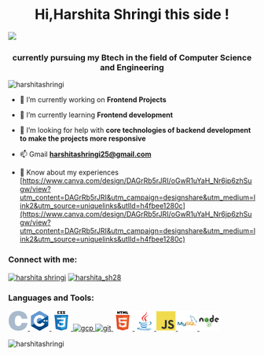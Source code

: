 <h1 align="center">Hi,Harshita Shringi this side !</h1>
<img align="centre" src=https://images.pexels.com/photos/2653362/pexels-photo-2653362.jpeg height="700",width="500">
<h3 align="center">currently pursuing my Btech in the field of Computer Science and Engineering</h3>

<p align="left"> <img src="https://komarev.com/ghpvc/?username=harshitashringi&label=Profile%20views&color=0e75b6&style=flat" alt="harshitashringi" /> </p>

- 🔭 I’m currently working on **Frontend Projects**

- 🌱 I’m currently learning **Frontend development**

- 🤝 I’m looking for help with **core technologies of backend development to make the projects more responsive**

- 📫 Gmail **harshitashringi25@gmail.com**

- 📄 Know about my experiences [https://www.canva.com/design/DAGrRb5rJRI/oGwR1uYaH_Nr6jp6zhSugw/view?utm_content=DAGrRb5rJRI&utm_campaign=designshare&utm_medium=link2&utm_source=uniquelinks&utlId=h4fbee1280c](https://www.canva.com/design/DAGrRb5rJRI/oGwR1uYaH_Nr6jp6zhSugw/view?utm_content=DAGrRb5rJRI&utm_campaign=designshare&utm_medium=link2&utm_source=uniquelinks&utlId=h4fbee1280c)

<h3 align="left">Connect with me:</h3>
<p align="left">
<a href="https://linkedin.com/in/harshita shringi" target="blank"><img align="center" src="https://raw.githubusercontent.com/rahuldkjain/github-profile-readme-generator/master/src/images/icons/Social/linked-in-alt.svg" alt="harshita shringi" height="30" width="40" /></a>
<a href="https://instagram.com/harshita_sh28" target="blank"><img align="center" src="https://raw.githubusercontent.com/rahuldkjain/github-profile-readme-generator/master/src/images/icons/Social/instagram.svg" alt="harshita_sh28" height="30" width="40" /></a>
</p>

<h3 align="left">Languages and Tools:</h3>
<p align="left"> <a href="https://www.cprogramming.com/" target="_blank" rel="noreferrer"> <img src="https://raw.githubusercontent.com/devicons/devicon/master/icons/c/c-original.svg" alt="c" width="40" height="40"/> </a> <a href="https://www.w3schools.com/cpp/" target="_blank" rel="noreferrer"> <img src="https://raw.githubusercontent.com/devicons/devicon/master/icons/cplusplus/cplusplus-original.svg" alt="cplusplus" width="40" height="40"/> </a> <a href="https://www.w3schools.com/css/" target="_blank" rel="noreferrer"> <img src="https://raw.githubusercontent.com/devicons/devicon/master/icons/css3/css3-original-wordmark.svg" alt="css3" width="40" height="40"/> </a> <a href="https://cloud.google.com" target="_blank" rel="noreferrer"> <img src="https://www.vectorlogo.zone/logos/google_cloud/google_cloud-icon.svg" alt="gcp" width="40" height="40"/> </a> <a href="https://git-scm.com/" target="_blank" rel="noreferrer"> <img src="https://www.vectorlogo.zone/logos/git-scm/git-scm-icon.svg" alt="git" width="40" height="40"/> </a> <a href="https://www.w3.org/html/" target="_blank" rel="noreferrer"> <img src="https://raw.githubusercontent.com/devicons/devicon/master/icons/html5/html5-original-wordmark.svg" alt="html5" width="40" height="40"/> </a> <a href="https://www.java.com" target="_blank" rel="noreferrer"> <img src="https://raw.githubusercontent.com/devicons/devicon/master/icons/java/java-original.svg" alt="java" width="40" height="40"/> </a> <a href="https://developer.mozilla.org/en-US/docs/Web/JavaScript" target="_blank" rel="noreferrer"> <img src="https://raw.githubusercontent.com/devicons/devicon/master/icons/javascript/javascript-original.svg" alt="javascript" width="40" height="40"/> </a> <a href="https://www.mysql.com/" target="_blank" rel="noreferrer"> <img src="https://raw.githubusercontent.com/devicons/devicon/master/icons/mysql/mysql-original-wordmark.svg" alt="mysql" width="40" height="40"/> </a> <a href="https://nodejs.org" target="_blank" rel="noreferrer"> <img src="https://raw.githubusercontent.com/devicons/devicon/master/icons/nodejs/nodejs-original-wordmark.svg" alt="nodejs" width="40" height="40"/> </a> </p>

<p><img align="center" src="https://github-readme-stats.vercel.app/api/top-langs?username=harshitashringi&show_icons=true&locale=en&layout=compact" alt="harshitashringi" /></p>

